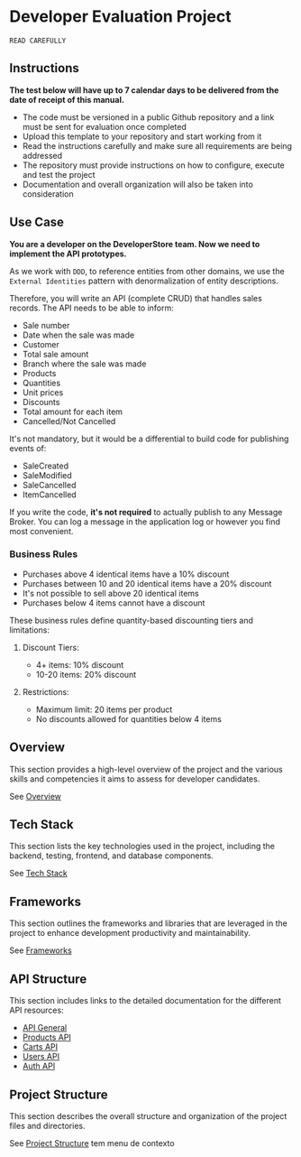 # Developer Evaluation Project
 
`READ CAREFULLY`
 
## Instructions
**The test below will have up to 7 calendar days to be delivered from the date of receipt of this manual.**
 
- The code must be versioned in a public Github repository and a link must be sent for evaluation once completed
- Upload this template to your repository and start working from it
- Read the instructions carefully and make sure all requirements are being addressed
- The repository must provide instructions on how to configure, execute and test the project
- Documentation and overall organization will also be taken into consideration
 
## Use Case
**You are a developer on the DeveloperStore team. Now we need to implement the API prototypes.**
 
As we work with `DDD`, to reference entities from other domains, we use the `External Identities` pattern with denormalization of entity descriptions.
 
Therefore, you will write an API (complete CRUD) that handles sales records. The API needs to be able to inform:
 
* Sale number
* Date when the sale was made
* Customer
* Total sale amount
* Branch where the sale was made
* Products
* Quantities
* Unit prices
* Discounts
* Total amount for each item
* Cancelled/Not Cancelled
 
It's not mandatory, but it would be a differential to build code for publishing events of:
* SaleCreated
* SaleModified
* SaleCancelled
* ItemCancelled
 
If you write the code, **it's not required** to actually publish to any Message Broker. You can log a message in the application log or however you find most convenient.
 
### Business Rules
 
* Purchases above 4 identical items have a 10% discount
* Purchases between 10 and 20 identical items have a 20% discount
* It's not possible to sell above 20 identical items
* Purchases below 4 items cannot have a discount
 
These business rules define quantity-based discounting tiers and limitations:
 
1. Discount Tiers:
   - 4+ items: 10% discount
   - 10-20 items: 20% discount
 
2. Restrictions:
   - Maximum limit: 20 items per product
   - No discounts allowed for quantities below 4 items
 
## Overview
This section provides a high-level overview of the project and the various skills and competencies it aims to assess for developer candidates.
 
See [Overview](/.doc/overview.md)
 
## Tech Stack
This section lists the key technologies used in the project, including the backend, testing, frontend, and database components.
 
See [Tech Stack](/.doc/tech-stack.md)
 
## Frameworks
This section outlines the frameworks and libraries that are leveraged in the project to enhance development productivity and maintainability.
 
See [Frameworks](/.doc/frameworks.md)
 
## API Structure
This section includes links to the detailed documentation for the different API resources:
- [API General](./docs/general-api.md)
- [Products API](/.doc/products-api.md)
- [Carts API](/.doc/carts-api.md)
- [Users API](/.doc/users-api.md)
- [Auth API](/.doc/auth-api.md)
 
## Project Structure
This section describes the overall structure and organization of the project files and directories.
 
See [Project Structure](/.doc/project-structure.md)
tem menu de contexto